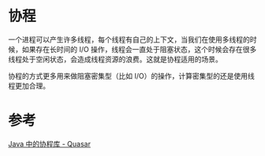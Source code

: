 # 协程
一个进程可以产生许多线程，每个线程有自己的上下文，当我们在使用多线程的时候，如果存在长时间的 I/O 操作，线程会一直处于阻塞状态，这个时候会存在很多线程处于空闲状态，会造成线程资源的浪费。这就是协程适用的场景。

协程的方式更多用来做阻塞密集型（比如 I/O）的操作，计算密集型的还是使用线程更加合理。

# 参考
[Java 中的协程库 - Quasar](https://www.cnblogs.com/jmcui/p/12511623.html)